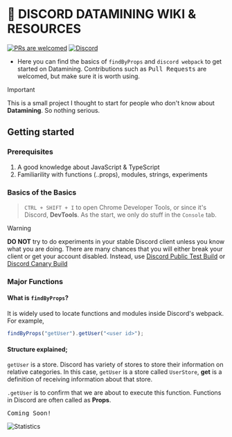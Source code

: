 # 🐰 DISCORD DATAMINING WIKI & RESOURCES

[![PRs are welcomed](https://img.shields.io/badge/PRs-welcome-brightgreen.svg?style=flat)](http://makeapullrequest.com)
[![Discord](https://img.shields.io/discord/692816967895220344?logo=discord&label=Discord&color=5865F2)](https://is.gd/datamininghub)

- Here you can find the basics of `findByProps` and `discord webpack` to get started on Datamining. Contributions such as <kbd>Pull Requests</kbd> are welcomed, but make sure it is worth using.

> [!IMPORTANT]
> This is a small project I thought to start for people who don't know about **Datamining**. So nothing serious.

## Getting started

### Prerequisites

1. A good knowledge about JavaScript & TypeScript
2. Familiarility with functions (..props), modules, strings, experiments

### Basics of the Basics

> `CTRL + SHIFT + I` to open Chrome Developer Tools, or since it's Discord, **DevTools**.
> As the start, we only do stuff in the `Console` tab.

> [!WARNING] 
> **DO NOT** try to do experiments in your stable Discord client unless you know what you are doing. There are many chances that you will either break your client or get your account disabled. Instead, use [Discord Public Test Build](https://ptb.discord.com/download) or [Discord Canary Build](https://canary.discord.com/download)

### Major Functions

#### What is `findByProps`?

It is widely used to locate functions and modules inside Discord's webpack.
For example,

```js
findByProps("getUser").getUser("<user id>");
```

#### Structure explained;

`getUser` is a store. Discord has variety of stores to store their information on relative categories. In this case, `getUser` is a store called `UserStore`, **get** is a definition of receiving information about that store.

`.getUser` is to confirm that we are about to execute this function. Functions in Discord are often called as **Props**.

<kbd>Coming Soon!</kbd>

![Statistics](https://repobeats.axiom.co/api/embed/89be0a1a1c8f641c54f9234a7423e7755352c746.svg 'Repobeats analytics image')

